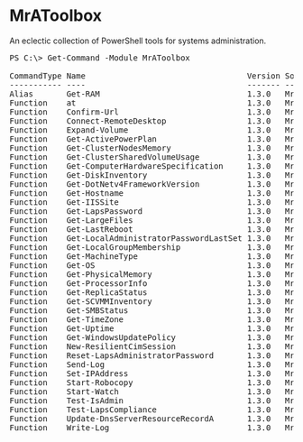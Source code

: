 # MrAToolbox
An eclectic collection of PowerShell tools for systems administration.

<pre>
PS C:\> Get-Command -Module MrAToolbox

CommandType Name                                  Version Source
----------- ----                                  ------- ------
Alias       Get-RAM                               1.3.0   MrAToolbox
Function    at                                    1.3.0   MrAToolbox
Function    Confirm-Url                           1.3.0   MrAToolbox
Function    Connect-RemoteDesktop                 1.3.0   MrAToolbox
Function    Expand-Volume                         1.3.0   MrAToolbox
Function    Get-ActivePowerPlan                   1.3.0   MrAToolbox
Function    Get-ClusterNodesMemory                1.3.0   MrAToolbox
Function    Get-ClusterSharedVolumeUsage          1.3.0   MrAToolbox
Function    Get-ComputerHardwareSpecification     1.3.0   MrAToolbox
Function    Get-DiskInventory                     1.3.0   MrAToolbox
Function    Get-DotNetv4FrameworkVersion          1.3.0   MrAToolbox
Function    Get-Hostname                          1.3.0   MrAToolbox
Function    Get-IISSite                           1.3.0   MrAToolbox
Function    Get-LapsPassword                      1.3.0   MrAToolbox
Function    Get-LargeFiles                        1.3.0   MrAToolbox
Function    Get-LastReboot                        1.3.0   MrAToolbox
Function    Get-LocalAdministratorPasswordLastSet 1.3.0   MrAToolbox
Function    Get-LocalGroupMembership              1.3.0   MrAToolbox
Function    Get-MachineType                       1.3.0   MrAToolbox
Function    Get-OS                                1.3.0   MrAToolbox
Function    Get-PhysicalMemory                    1.3.0   MrAToolbox
Function    Get-ProcessorInfo                     1.3.0   MrAToolbox
Function    Get-ReplicaStatus                     1.3.0   MrAToolbox
Function    Get-SCVMMInventory                    1.3.0   MrAToolbox
Function    Get-SMBStatus                         1.3.0   MrAToolbox
Function    Get-TimeZone                          1.3.0   MrAToolbox
Function    Get-Uptime                            1.3.0   MrAToolbox
Function    Get-WindowsUpdatePolicy               1.3.0   MrAToolbox
Function    New-ResilientCimSession               1.3.0   MrAToolbox
Function    Reset-LapsAdministratorPassword       1.3.0   MrAToolbox
Function    Send-Log                              1.3.0   MrAToolbox
Function    Set-IPAddress                         1.3.0   MrAToolbox
Function    Start-Robocopy                        1.3.0   MrAToolbox
Function    Start-Watch                           1.3.0   MrAToolbox
Function    Test-IsAdmin                          1.3.0   MrAToolbox
Function    Test-LapsCompliance                   1.3.0   MrAToolbox
Function    Update-DnsServerResourceRecordA       1.3.0   MrAToolbox
Function    Write-Log                             1.3.0   MrAToolbox
</pre>